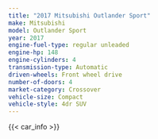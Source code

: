 ```yaml
---
title: "2017 Mitsubishi Outlander Sport"
make: Mitsubishi
model: Outlander Sport
year: 2017
engine-fuel-type: regular unleaded
engine-hp: 148
engine-cylinders: 4
transmission-type: Automatic
driven-wheels: Front wheel drive
number-of-doors: 4
market-category: Crossover
vehicle-size: Compact
vehicle-style: 4dr SUV
---
```


{{< car_info >}}
